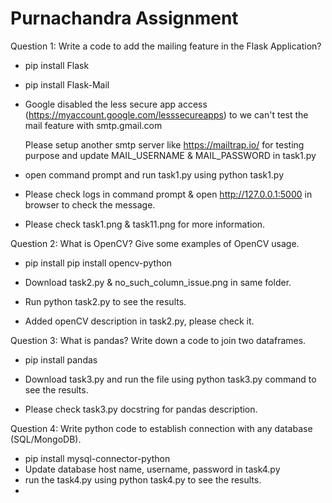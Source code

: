 # Purnachandra Assignment

Question 1: Write a code to add the mailing feature in the Flask Application?

* pip install Flask
* pip install Flask-Mail

* Google disabled the less secure app access (https://myaccount.google.com/lesssecureapps) to we can't test the mail feature with smtp.gmail.com

  Please setup another smtp server like https://mailtrap.io/ for testing purpose and update MAIL_USERNAME & MAIL_PASSWORD in task1.py
  
* open command prompt and run task1.py using python task1.py

* Please check logs in command prompt & open http://127.0.0.1:5000 in browser to check the message.

* Please check task1.png & task11.png for more information.


  
Question 2: What is OpenCV? Give some examples of OpenCV usage.
  * pip install pip install opencv-python

  * Download task2.py & no_such_column_issue.png in same folder.
  * Run python task2.py to see the results.
  * Added openCV description in task2.py, please check it.

Question 3: What is pandas? Write down a code to join two dataframes.

* pip install pandas

* Download task3.py and run the file using python task3.py command to see the results.
* Please check task3.py docstring for pandas description.

Question 4: Write python code to establish connection with any database (SQL/MongoDB).

* pip install mysql-connector-python
* Update database host name, username, password in task4.py
* run the task4.py using python task4.py to see the results.
*


